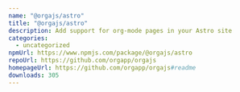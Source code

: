```yaml
---
name: "@orgajs/astro"
title: "@orgajs/astro"
description: Add support for org-mode pages in your Astro site
categories:
  - uncategorized
npmUrl: https://www.npmjs.com/package/@orgajs/astro
repoUrl: https://github.com/orgapp/orgajs
homepageUrl: https://github.com/orgapp/orgajs#readme
downloads: 305
---
```

